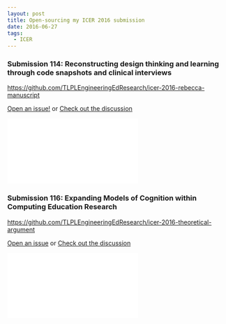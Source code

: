 ```yaml
---
layout: post
title: Open-sourcing my ICER 2016 submission
date: 2016-06-27
tags:
  - ICER
---
```



### Submission 114: Reconstructing design thinking and learning through code snapshots and clinical interviews

https://github.com/TLPLEngineeringEdResearch/icer-2016-rebecca-manuscript

[Open an issue!][3] or [Check out the discussion][4]

[![Reconstructing design thinking and learning through code snapshots and clinical interviews][1]][1]

### Submission 116: Expanding Models of Cognition within Computing Education Research

https://github.com/TLPLEngineeringEdResearch/icer-2016-theoretical-argument

[Open an issue][5] or [Check out the discussion][6]

[![Expanding Models of Cognition within Computing Education Research][2]][2]

[1]: images/icer2016/ICER_2016_paper_114-1.pdf
[2]: images/icer2016/ICER_2016_paper_116.pdf
[3]: https://github.com/TLPLEngineeringEdResearch/icer-2016-rebecca-manuscript/issues/new
[4]: https://github.com/TLPLEngineeringEdResearch/icer-2016-rebecca-manuscript/issues
[5]: https://github.com/TLPLEngineeringEdResearch/icer-2016-theoretical-argument/issues
[6]: https://github.com/TLPLEngineeringEdResearch/icer-2016-theoretical-argument/issues/new